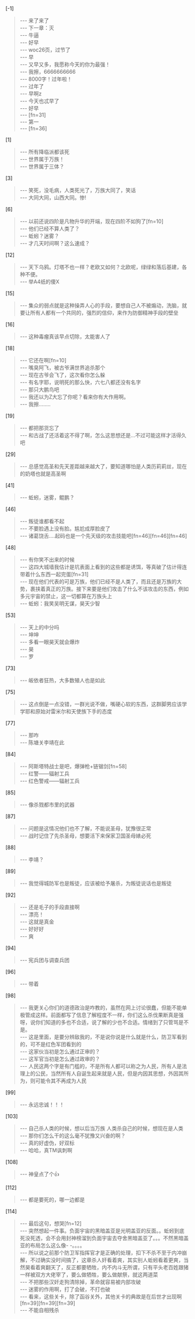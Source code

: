 
[-1] 
>--- 来了来了<br>
>--- 下一章：灭<br>
>--- 牛逼<br>
>--- 好早<br>
>--- woc26页，过节了<br>
>--- 早<br>
>--- 又早又多，我愿称今天的你为最强！<br>
>--- 我擦，6666666666<br>
>--- 8000字！过年啦！<br>
>--- 过年了<br>
>--- 早啊z<br>
>--- 今天也忒早了<br>
>--- 好早<br>
>--- [fn=31]<br>
>--- 第一<br>
>--- [fn=36]<br>

[1] 
>--- 所有降临派都该死<br>
>--- 世界属于万族！<br>
>--- 世界属于三体？<br>

[3] 
>--- 笑死，没毛病，人类死光了，万族大同了，笑话<br>
>--- 大同大同，山西大同。惨!<br>

[6] 
>--- 以前还说四阶是凡物升华的开端，现在四阶不如狗了[fn=10]<br>
>--- 他们已经不算人类了？<br>
>--- 蚯蚓？迷雾？<br>
>--- 才几天时间啊？这么速成？<br>

[12] 
>--- 天下乌鸦。灯塔不也一样？老欧又如何？北欧呢，绿绿和落后基建，各种不便。<br>
>--- 举A4纸的傻X<br>

[15] 
>--- 集众的弱点就是这种操弄人心的手段，要想自己人不被煽动，洗脑，就要让所有人都有一个共同的，强烈的信仰，来作为防御精神手段的壁垒<br>

[16] 
>--- 这种毒瘤真该早点切除，太能害人了<br>

[18] 
>--- 它还在啊[fn=10]<br>
>--- 嘴臭阿飞，被古爷满世界追杀那个<br>
>--- 现在古爷会飞了，这次看你怎么躲<br>
>--- 有名字耶，说明死的那么快，六七八都还没有名字<br>
>--- 那只大鹏鸟吧<br>
>--- 我还以为Z大忘了你呢？看来你有大作用啊。<br>
>--- 我擦........<br>

[19] 
>--- 都把那货忘了<br>
>--- 和古战了还活着这不得了啊，怎么这思想还是…不过可能这样才活得久吧<br>

[29] 
>--- 总感觉高圣和先天差距越来越大了，要知道哪怕是人类历莉莉丝，现在的奶塔也就是高圣啊<br>

[41] 
>--- 蚯蚓，迷雾，鲲鹏？<br>

[46] 
>--- 叛徒谁都看不起<br>
>--- 不要脸遇上没有脸。尴尬成厚脸皮了<br>
>--- 诸葛饶舌....起码也是一个先天级的攻击技能吧[fn=46][fn=46][fn=46]<br>

[48] 
>--- 有你笑不出来的时候<br>
>--- 这四大城墙我估计是坑表面上看到的这些都是诱饵，等真破了估计得连带着什么东西一起完蛋[fn=31]<br>
>--- 现在他们代表的可是万族，他们已经不是人类了，而且还是万族的大势，裹挟着真正的万族。接下来要是他们攻击了什么不该攻击的东西，例如多元宇宙的禁止，这一切都算在万族头上<br>
>--- 蚯蚓：我笑吴明无谋，昊天少智<br>

[53] 
>--- 天上的中分吗<br>
>--- 坤坤<br>
>--- 多看一眼昊天就会爆炸<br>
>--- 昊<br>
>--- 罗<br>

[73] 
>--- 皈依者狂热，大多数殖人也是如此<br>

[75] 
>--- 这点倒是一点没错，一群光说不做，嘴硬心软的东西，这群脚男应该学学耶和原始对雷米尔和天使族下手的态度<br>

[77] 
>--- 那咋<br>
>--- 陈塘关李靖在此<br>

[84] 
>--- 阿斯塔特战士是吧，爆弹枪+链锯剑[fn=58]<br>
>--- 红警——辐射工兵<br>
>--- 红色警戒——辐射工兵<br>

[85] 
>--- 像杀戮都市里的武器<br>

[87] 
>--- 问题是这情况他们也不了解，不能说圣母，犹豫很正常<br>
>--- 战时记住了先杀圣母，想要活下来保家卫国圣母婊必死<br>

[88] 
>--- 李靖？<br>

[89] 
>--- 我觉得城防军也是叛徒，应该被给予屠杀，为叛徒说话也是叛徒<br>

[92] 
>--- 还是毛子的手段直接啊<br>
>--- 漂亮！<br>
>--- 这就是真金<br>
>--- 好好好<br>
>--- 爽<br>

[94] 
>--- 宪兵团与调查兵团<br>

[96] 
>--- 带着<br>

[98] 
>--- 我更关心你们的道德政治是咋教的，虽然在网上讨论很蠢，但能不能单极管成这样。前面都写了信息了解程度不一样，你们这么杀伐果断真是强呀，说你们知道的多也不合适，说了解的少也不合适。情绪到了只管骂是不是。<br>
>--- 这是里面，是要分辨敌我的，不是说你说是什么就是什么，防卫军看到的，可不是红色军团看到的<br>
>--- 这家伙当初是怎么通过正审的？<br>
>--- 这军官当初是怎么通过政审的？<br>
>--- 人民这两个字是有门槛的，不是所有人都可以称之为人民，所有人是法理上的公民，当然所有人自诞生起来就是人民，但是内因其思想，外因其所为，则可能令其不再成为人民<br>

[99] 
>--- 永远忠诚！！！<br>

[103] 
>--- 自己杀人类的时候，想以后当万族
人类杀自己的时候，想现在是人类<br>
>--- 那你们怎么干的这么毫不犹豫又兴奋的啊？<br>
>--- 真的好虚伪，好双标<br>
>--- 哈哈，真TM讽刺啊<br>

[108] 
>--- 神皇点了个👍<br>

[112] 
>--- 都是要死的，哪一边都是<br>

[114] 
>--- 最后这句，想哭[fn=12]<br>
>--- 突然想起一件事。负面宇宙的黑暗盖亚是光明盖亚的反面。。蚯蚓到底死没死透，会不会用封神榜溜到负面宇宙去夺舍黑暗盖亚了。。。不然黑暗盖亚的布局怎么这么像- -。。。。<br>
>--- 所以说之前那个防卫军指挥官才是正确的处理，扣下不杀不至于内冲崩解，不过确实没时间搞了，这章杀人奸看着爽，其实别人蚯蚓看着更爽，当然昊看着爽翻天了，反正都要牺牲，内不内斗无所谓，只有平头老百姓跟猪一样被双方大佬宰了，要么做牺牲，要么做献祭，就这两道菜<br>
>--- 不把那些汉奸走狗清除掉，革命就容易被内部攻破<br>
>--- 迷雾的作用啊，打了会破，不打也破<br>
>--- 看来，这些关卡，除了函谷关外，其他关卡的典故是在后世才出现啊[fn=39][fn=39][fn=39]<br>
>--- 不能自相残杀<br>
